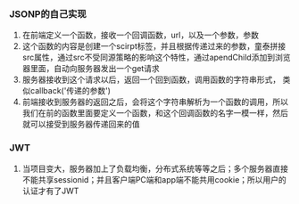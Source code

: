 ### JSONP的自己实现

1. 在前端定义一个函数，接收一个回调函数，url，以及一个参数，参数
2. 这个函数的内容是创建一个scirpt标签，并且根据传递过来的参数，童泰拼接src属性，通过src不受同源策略的影响这个特性，通过apendChild添加到浏览器里面，自动向服务器发出一个get请求
3. 服务器接收到这个请求以后，返回一个回到函数，调用函数的字符串形式， 类似callback('传递的参数')
4. 前端接收到服务器的返回之后，会将这个字符串解析为一个函数的调用，所以我们在前的函数里面要定义一个函数，和这个回调函数的名字一模一样，然后就可以接受到服务器传递回来的值


### JWT  
1. 当项目变大，服务器加上了负载均衡，分布式系统等等之后；多个服务器直接不能共享sessionid；并且客户端PC端和app端不能共用cookie；所以用户的认证才有了JWT